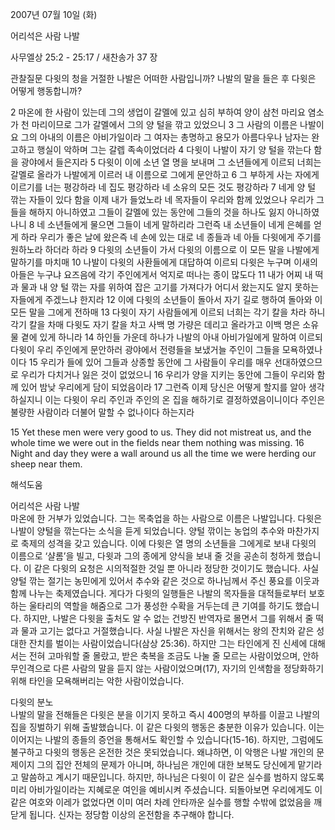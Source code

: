 2007년 07월 10일 (화)

어리석은 사람 나발



사무엘상 25:2 - 25:17 / 새찬송가 37 장


관찰질문
다윗의 청을 거절한 나발은 어떠한 사람입니까?
나발의 말을 들은 후 다윗은 어떻게 행동합니까? 

2 마온에 한 사람이 있는데 그의 생업이 갈멜에 있고 심히 부하여 양이 삼천 마리요 염소가 천 마리이므로 그가 갈멜에서 그의 양 털을 깎고 있었으니 3 그 사람의 이름은 나발이요 그의 아내의 이름은 아비가일이라 그 여자는 총명하고 용모가 아름다우나 남자는 완고하고 행실이 악하며 그는 갈렙 족속이었더라 4 다윗이 나발이 자기 양 털을 깎는다 함을 광야에서 들은지라 5 다윗이 이에 소년 열 명을 보내며 그 소년들에게 이르되 너희는 갈멜로 올라가 나발에게 이르러 내 이름으로 그에게 문안하고 6 그 부하게 사는 자에게 이르기를 너는 평강하라 네 집도 평강하라 네 소유의 모든 것도 평강하라 7 네게 양 털 깎는 자들이 있다 함을 이제 내가 들었노라 네 목자들이 우리와 함께 있었으나 우리가 그들을 해하지 아니하였고 그들이 갈멜에 있는 동안에 그들의 것을 하나도 잃지 아니하였나니 8 네 소년들에게 물으면 그들이 네게 말하리라 그런즉 내 소년들이 네게 은혜를 얻게 하라 우리가 좋은 날에 왔은즉 네 손에 있는 대로 네 종들과 네 아들 다윗에게 주기를 원하노라 하더라 하라 9 다윗의 소년들이 가서 다윗의 이름으로 이 모든 말을 나발에게 말하기를 마치매 10 나발이 다윗의 사환들에게 대답하여 이르되 다윗은 누구며 이새의 아들은 누구냐 요즈음에 각기 주인에게서 억지로 떠나는 종이 많도다 11 내가 어찌 내 떡과 물과 내 양 털 깎는 자를 위하여 잡은 고기를 가져다가 어디서 왔는지도 알지 못하는 자들에게 주겠느냐 한지라 12 이에 다윗의 소년들이 돌아서 자기 길로 행하여 돌아와 이 모든 말을 그에게 전하매 13 다윗이 자기 사람들에게 이르되 너희는 각기 칼을 차라 하니 각기 칼을 차매 다윗도 자기 칼을 차고 사백 명 가량은 데리고 올라가고 이백 명은 소유물 곁에 있게 하니라 14 하인들 가운데 하나가 나발의 아내 아비가일에게 말하여 이르되 다윗이 우리 주인에게 문안하러 광야에서 전령들을 보냈거늘 주인이 그들을 모욕하였나이다 15 우리가 들에 있어 그들과 상종할 동안에 그 사람들이 우리를 매우 선대하였으므로 우리가 다치거나 잃은 것이 없었으니 16 우리가 양을 지키는 동안에 그들이 우리와 함께 있어 밤낮 우리에게 담이 되었음이라 17 그런즉 이제 당신은 어떻게 할지를 알아 생각하실지니 이는 다윗이 우리 주인과 주인의 온 집을 해하기로 결정하였음이니이다 주인은 불량한 사람이라 더불어 말할 수 없나이다 하는지라 

15 Yet these men were very good to us. They did not mistreat us, and the whole time we were out in the fields near them nothing was missing. 16 Night and day they were a wall around us all the time we were herding our sheep near them.

해석도움





어리석은 사람 나발  
마온에 한 거부가 있었습니다. 그는 목축업을 하는 사람으로 이름은 나발입니다. 다윗은 나발이 양털을 깎는다는 소식을 듣게 되었습니다. 양털 깎이는 농업의 추수와 마찬가지로 축제의 성격을 갖고 있습니다. 이에 다윗은 열 명의 소년들을 그에게로 보내 다윗의 이름으로 ‘샬롬’을 빌고, 다윗과 그의 종에게 양식을 보내 줄 것을 공손히 청하게 했습니다. 이 같은 다윗의 요청은 시의적절한 것일 뿐 아니라 정당한 것이기도 했습니다. 사실 양털 깎는 절기는 농민에게 있어서 추수와 같은 것으로 하나님께서 주신 풍요를 이웃과 함께 나누는 축제였습니다. 게다가 다윗의 일행들은 나발의 목자들을 대적들로부터 보호하는 울타리의 역할을 해줌으로 그가 풍성한 수확을 거두는데 큰 기여를 하기도 했습니다. 하지만, 나발은 다윗을 출처도 알 수 없는 건방진 반역자로 몰면서 그를 위해서 줄 떡과 물과 고기는 없다고 거절했습니다. 사실 나발은 자신을 위해서는 왕의 잔치와 같은 성대한 잔치를 벌이는 사람이었습니다(삼상 25:36). 하지만 그는 타인에게 진 신세에 대해서는 전혀 고마워할 줄 몰랐고, 받은 축복을 조금도 나눌 줄 모르는 사람이었으며, 안하무인격으로 다른 사람의 말을 듣지 않는 사람이었으며(17), 자기의 인색함을 정당화하기 위해 타인을 모욕해버리는 악한 사람이었습니다.  

다윗의 분노  
나발의 말을 전해들은 다윗은 분을 이기지 못하고 즉시 400명의 부하를 이끌고 나발의 집을 징벌하기 위해 출발했습니다. 이 같은 다윗의 행동은 충분한 이유가 있습니다. 이는 이어지는 나발의 종들의 증언을 통해서도 확인할 수 있습니다(15-16). 하지만, 그럼에도 불구하고 다윗의 행동은 온전한 것은 못되었습니다. 왜냐하면, 이 악행은 나발 개인의 문제이지 그의 집안 전체의 문제가 아니며, 하나님은 개인에 대한 보복도 당신에게 맡기라고 말씀하고 계시기 때문입니다. 하지만, 하나님은 다윗이 이 같은 실수를 범하지 않도록 미리 아비가일이라는 지혜로운 여인을 예비시켜 주셨습니다. 되돌아보면 우리에게도 이 같은 여호와 이레가 없었다면 이미 여러 차례 안타까운 실수를 행할 수밖에 없었음을 깨닫게 됩니다. 신자는 정당함 이상의 온전함을 추구해야 합니다.